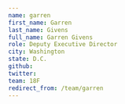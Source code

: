```yaml
---
name: garren
first_name: Garren
last_name: Givens
full_name: Garren Givens
role: Deputy Executive Director
city: Washington
state: D.C.
github: 
twitter: 
team: 18F
redirect_from: /team/garren
---
```

